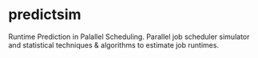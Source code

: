 predictsim
==========

Runtime Prediction in Palallel Scheduling.
Parallel job scheduler simulator and statistical techniques & algorithms to estimate job runtimes.
